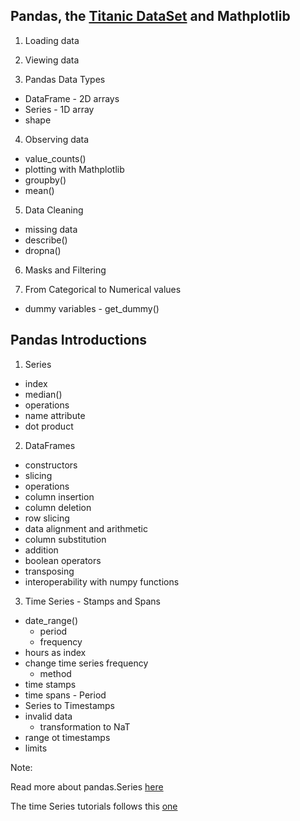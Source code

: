 ## Pandas, the [Titanic DataSet](https://www.kaggle.com/c/titanic) and Mathplotlib  
  
1. Loading data  
  
2. Viewing data  
  
3. Pandas Data Types
  * DataFrame - 2D arrays  
  * Series - 1D array  
  * shape  
  
4. Observing data   
  * value_counts()  
  * plotting with Mathplotlib  
  * groupby()   
  * mean()    
  
5. Data Cleaning  
  * missing data  
  * describe()  
  * dropna()  
  
6. Masks and Filtering  
  
7. From Categorical to Numerical values  
  * dummy variables - get_dummy()  

## Pandas Introductions  
  
1. Series  
  * index  
  * median()  
  * operations  
  * name attribute  
  * dot product  

2. DataFrames  

  * constructors  
  * slicing  
  * operations  
  * column insertion  
  * column deletion  
  * row slicing  
  * data alignment and arithmetic  
  * column substitution  
  * addition  
  * boolean operators  
  * transposing  
  * interoperability with numpy functions   
  
3. Time Series - Stamps and Spans 
  * date_range()  
    * period  
    * frequency  
  *  hours as index  
  * change time series frequency 
    * method   
  * time stamps  
  * time spans - Period  
  * Series to Timestamps 
  * invalid data  
    * transformation to NaT  
  * range ot timestamps  
  * limits  

Note:  
  
Read more about pandas.Series [here](http://pandas.pydata.org/pandas-docs/stable/dsintro.html)  

The time Series tutorials follows this [one](http://pandas.pydata.org/pandas-docs/stable/timeseries.html)  